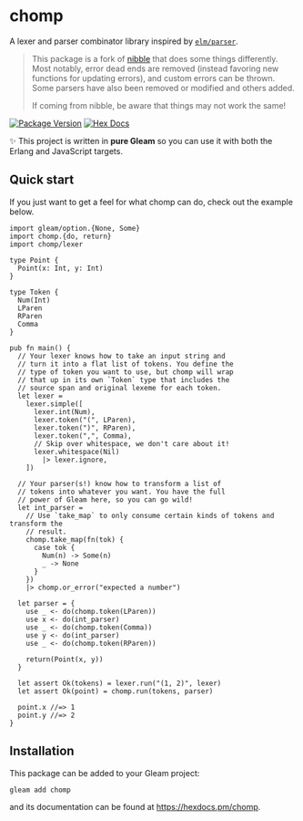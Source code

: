 # chomp

A lexer and parser combinator library inspired by [`elm/parser`](https://github.com/elm/parser).

> This package is a fork of [nibble](https://github.com/hayleigh-dot-dev/gleam-nibble) that does some things differently. Most notably, error dead ends are removed (instead favoring new functions for updating errors), and custom errors can be thrown. Some parsers have also been removed or modified and others added.
>
> If coming from nibble, be aware that things may not work the same!

[![Package Version](https://img.shields.io/hexpm/v/chomp)](https://hex.pm/packages/chomp)
[![Hex Docs](https://img.shields.io/badge/hex-docs-ffaff3)](https://hexdocs.pm/chomp/)

✨ This project is written in **pure Gleam** so you can use it with both the Erlang and JavaScript targets.

## Quick start

If you just want to get a feel for what chomp can do, check out the example
below.

```gleam
import gleam/option.{None, Some}
import chomp.{do, return}
import chomp/lexer

type Point {
  Point(x: Int, y: Int)
}

type Token {
  Num(Int)
  LParen
  RParen
  Comma
}

pub fn main() {
  // Your lexer knows how to take an input string and
  // turn it into a flat list of tokens. You define the
  // type of token you want to use, but chomp will wrap
  // that up in its own `Token` type that includes the
  // source span and original lexeme for each token.
  let lexer =
    lexer.simple([
      lexer.int(Num),
      lexer.token("(", LParen),
      lexer.token(")", RParen),
      lexer.token(",", Comma),
      // Skip over whitespace, we don't care about it!
      lexer.whitespace(Nil)
        |> lexer.ignore,
    ])

  // Your parser(s!) know how to transform a list of
  // tokens into whatever you want. You have the full
  // power of Gleam here, so you can go wild!
  let int_parser =
    // Use `take_map` to only consume certain kinds of tokens and transform the
    // result.
    chomp.take_map(fn(tok) {
      case tok {
        Num(n) -> Some(n)
        _ -> None
      }
    })
    |> chomp.or_error("expected a number")

  let parser = {
    use _ <- do(chomp.token(LParen))
    use x <- do(int_parser)
    use _ <- do(chomp.token(Comma))
    use y <- do(int_parser)
    use _ <- do(chomp.token(RParen))

    return(Point(x, y))
  }

  let assert Ok(tokens) = lexer.run("(1, 2)", lexer)
  let assert Ok(point) = chomp.run(tokens, parser)

  point.x //=> 1
  point.y //=> 2
}

```

## Installation

This package can be added to your Gleam project:

```sh
gleam add chomp
```

and its documentation can be found at <https://hexdocs.pm/chomp>.
